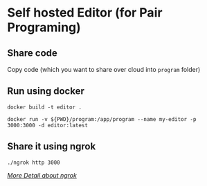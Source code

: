 # Self hosted Editor (for Pair Programing)

## Share code

Copy code (which you want to share over cloud into `program` folder)

## Run using docker

```
docker build -t editor .

docker run -v ${PWD}/program:/app/program --name my-editor -p 3000:3000 -d editor:latest
```

## Share it using ngrok

```
./ngrok http 3000
```

_[More Detail about ngrok](https://ngrok.com/)_

